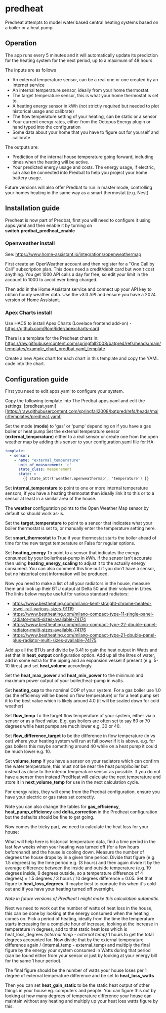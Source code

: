 # predheat

Predheat attempts to model water based central heating systems based on a boiler or a heat pump.

## Operation

The app runs every 5 minutes and it will automatically update its prediction for the heating system for the next period, up to a maximum of 48 hours.

The inputs are as follows

- An external temperature sensor, can be a real one or one created by an Internet service
- An internal temperature sensor, ideally from your home thermostat.
- The target temperature sensor, this is what your home thermostat is set to.
- A heating energy sensor in kWh (not strictly required but needed to plot historical usage and calibrate)
- The flow temperature setting of your heating, can be static or a sensor
- Your current energy rates, either from the Octopus Energy plugin or hand typed into the configuration
- Some data about your home that you have to figure out for yourself and calibrate

The outputs are:

- Prediction of the internal house temperature going forward, including times when the heating will be active.
- Your predicted energy usage and costs. The energy usage, if electric, can also be connected into Predbat to help you project your home battery usage.

Future versions will also offer Predbat to run in master mode, controlling your homes heating in the same way as a smart thermostat (e.g. Nest)

## Installation guide

Predheat is now part of Predbat, first you will need to configure it using apps.yaml and then enable it by turning on **switch.predbat_predheat_enable**

### Openweather install

See: <https://www.home-assistant.io/integrations/openweathermap>

First create an OpenWeather account and then register for a "One Call by Call" subscription plan. This does need a credit/debit card but won't cost anything.
You get 1000 API calls a day for free, so edit your limit in the account to 1000 to avoid ever being charged.

Then add in the Home Assistant service and connect up your API key to obtain hourly weather data. Use the v3.0 API and ensure you have a 2024 version of Home Assistant.

### Apex Charts install

Use HACS to install Apex Charts (Lovelace frontend add-on) - <https://github.com/RomRider/apexcharts-card>

There is a template for the Predheat charts in: <https://raw.githubusercontent.com/springfall2008/batpred/refs/heads/main/templates/example_chart_predbat.yaml_template>

Create a new Apex chart for each chart in this template and copy the YAML code into the chart.

## Configuration guide

First you need to edit apps.yaml to configure your system.

Copy the following template into The Predbat apps.yaml and edit the settings: [predheat.yaml][https://raw.githubusercontent.com/springfall2008/batpred/refs/heads/main/templates/predheat.yaml]

Set the mode (**mode**) to 'gas' or 'pump' depending on if you have a gas boiler or heat pump
Set the external temperature sensor (**external_temperature**) either to a real sensor or create one from the open weather map by adding this sensor to your configuration.yaml file for HA:

```yaml
template:
  - sensor:
    - name: "external_temperature"
      unit_of_measurement: 'c'
      state_class: measurement
      state: >
        {{ state_attr('weather.openweathermap', 'temperature') }}
```

Set **internal_temperature** to point to one or more internal temperature sensors, if you have a heating thermostat then ideally link it to this or to a sensor at least in a similar area of the house.

The **weather** configuration points to the Open Weather Map sensor by default so should work as-is.

Set the **target_temperature** to point to a sensor that indicates what your boiler thermostat is set to, or manually enter the temperature setting here.

Set **smart_thermostat** to True if your thermostat starts the boiler ahead of time for the new target temperature or False for regular options.

Set **heating_energy** To point to a sensor that indicates the energy consumed by your boiler/heat-pump in kWh. If the sensor isn't accurate then using **heating_energy_scaling** to adjust it to the actually energy consumed.
You can also comment this line out if you don't have a sensor, but no historical cost information will be produced.

Now you need to make a list of all your radiators in the house, measure them and look up their BTU output at Delta 50 and their volume in Litres. The links below maybe useful for various standard radiators:

- <https://www.bestheating.com/milano-kent-straight-chrome-heated-towel-rail-various-sizes-91119>
- <https://www.bestheating.com/milano-compact-type-11-single-panel-radiator-multi-sizes-available-74174>
- <https://www.bestheating.com/milano-compact-type-22-double-panel-radiator-multi-sizes-available-74176>
- <https://www.bestheating.com/milano-compact-type-21-double-panel-plus-radiator-multi-sizes-available-74175>

Add up all the BTUs and divide by 3.41 to gain the heat output in Watts and set that in **heat_output** configuration option.
Add up all the litres of water, add in some extra for the piping and an expansion vessel if present (e.g. 5-10 litres) and set **heat_volume** accordingly.

Set the **heat_max_power** and **heat_min_power** to the minimum and maximum power output of your boiler/heat-pump in watts.

Set **heating_cop** to the nominal COP of your system. For a gas boiler use 1.0 (as the efficiency will be based on flow temperature) or for a heat pump set it to the best value which is likely around 4.0 (it will be scaled down for cold weather).

Set **flow_temp** To the target flow temperature of your system, either via a sensor or as a fixed value. E.g. gas boilers are often set to say 60 or 70 degrees while heat pumps are much lower e.g. 30 or 40.

Set **flow_difference_target** to be the difference in flow temperature (in vs out) where your heating system will run at full power if it is above. e.g. for gas boilers this maybe something around 40 while on a heat pump it could be much lower e.g. 10.

Set **volume_temp** If you have a sensor on your radiators which can confirm the water temperature, this must not be near the heat pump/boiler but instead as close to the
interior temperature sensor as possible. If you do not have a sensor then instead PredHeat will calculate the next temperature and store it in **next_volume_temp** for use
in the next calculation cycle.

For energy rates, they will come from the Predbat configuration, ensure you have your electric or gas rates set correctly.

Note you can also change the tables for **gas_efficiency**, **heat_pump_efficiency** and **delta_correction** in the Predheat configuration but the defaults should be fine to get going.

Now comes the tricky part, we need to calculate the heat loss for your house:

What will help here is historical temperature data, find a time period in the last few weeks when your heating was turned off (for a few hours beforehand) and the house is cooling down.
Measure the number of degrees the house drops by in a given time period. Divide that figure (e.g. 1.5 degrees) by the time period e.g. (3 hours) and then again divide it by the
average difference between the inside and outside temperature
(e.g. 19 degrees inside, 9 degrees outside, so a temperature difference of 4 degrees) = 1.5 degrees / 3 hours / 10 degrees difference = 0.05. Set that figure to **heat_loss_degrees**.
It maybe best to compute this when it's cold out and if you have your heating turned off overnight.

_Note in future versions of Predheat I might make this calculation automatic._

Next we need to work out the number of watts of heat loss in the house, this can be done by looking at the energy consumed when the heating comes on. Pick a period of heating,
ideally from the time the temperature starts increasing for a complete hour of increase, looking at the increase in temperature in degrees,
add to that static heat loss which is  heat_loss_degrees _(internal temp - external temp)_ 1 hours to get the total degrees accounted for.
Now divide that by the external temperature difference again / (internal_temp - external_temp) and multiply the final figure by the energy your system consumed in Watts
during that period (can be found either from your sensor or just by looking at your energy bill for the same 1 hour period).

The final figure should be the number of watts your house loses per 1 degree of external temperature difference and be set to **heat_loss_watts**

Then you can set **heat_gain_static** to be the static heat output of other things in your house eg. computers and people. You can figure this out by looking at how many degrees of
temperature difference your house can maintain without any heating and multiply up your heat loss watts figure by this.
